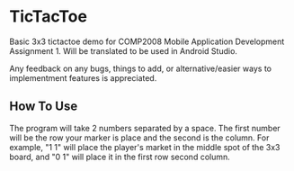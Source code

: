 # TicTacToe

Basic 3x3 tictactoe demo for COMP2008 Mobile Application Development Assignment 1. Will be translated to be used in Android Studio.

Any feedback on any bugs, things to add, or alternative/easier ways to implementment features is appreciated.

## How To Use

The program will take 2 numbers separated by a space. The first number will be the row your marker is place and the second is the column. For example, "1 1" will place the player's market in the middle spot of the 3x3 board, and "0 1" will place it in the first row second column.
